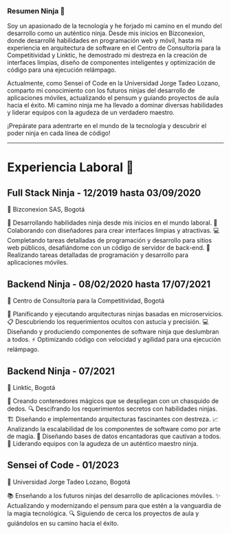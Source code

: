 ### Resumen Ninja 🥷

Soy un apasionado de la tecnología y he forjado mi camino en el mundo del desarrollo como un auténtico ninja. Desde mis inicios en Bizconexion, donde desarrollé habilidades en programación web y móvil, hasta mi experiencia en arquitectura de software en el Centro de Consultoría para la Competitividad y Linktic, he demostrado mi destreza en la creación de interfaces limpias, diseño de componentes inteligentes y optimización de código para una ejecución relámpago.

Actualmente, como Sensei of Code en la Universidad Jorge Tadeo Lozano, comparto mi conocimiento con los futuros ninjas del desarrollo de aplicaciones móviles, actualizando el pensum y guiando proyectos de aula hacia el éxito. Mi camino ninja me ha llevado a dominar diversas habilidades y liderar equipos con la agudeza de un verdadero maestro.

¡Prepárate para adentrarte en el mundo de la tecnología y descubrir el poder ninja en cada línea de código!

---

# Experiencia Laboral 🥷

## Full Stack Ninja - 12/2019 hasta 03/09/2020
💼 Bizconexion SAS, Bogotá

🥷 Desarrollando habilidades ninja desde mis inicios en el mundo laboral.
🎨 Colaborando con diseñadores para crear interfaces limpias y atractivas.
💻 Completando tareas detalladas de programación y desarrollo para sitios web públicos, desafiándome con un código de servidor de back-end.
📱 Realizando tareas detalladas de programación y desarrollo para aplicaciones móviles.

## Backend Ninja - 08/02/2020 hasta 17/07/2021
💼 Centro de Consultoría para la Competitividad, Bogotá

🥷 Planificando y ejecutando arquitecturas ninjas basadas en microservicios.
📋 Descubriendo los requerimientos ocultos con astucia y precisión.
💻 Diseñando y produciendo componentes de software ninja que deslumbran a todos.
⚡ Optimizando código con velocidad y agilidad para una ejecución relámpago.

## Backend Ninja - 07/2021
💼 Linktic, Bogotá

🥷 Creando contenedores mágicos que se despliegan con un chasquido de dedos.
🔍 Descifrando los requerimientos secretos con habilidades ninjas.
🏗️ Diseñando e implementando arquitecturas fascinantes con destreza.
📈 Analizando la escalabilidad de los componentes de software como por arte de magia.
💾 Diseñando bases de datos encantadoras que cautivan a todos.
👥 Liderando equipos con la agudeza de un auténtico maestro ninja.

## Sensei of Code - 01/2023
🏫 Universidad Jorge Tadeo Lozano, Bogotá

📚 Enseñando a los futuros ninjas del desarrollo de aplicaciones móviles.
✨ Actualizando y modernizando el pensum para que estén a la vanguardia de la magia tecnológica.
🔍 Siguiendo de cerca los proyectos de aula y guiándolos en su camino hacia el éxito.

